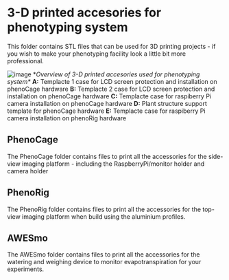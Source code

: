 # 3-D printed accesories for phenotyping system
This folder contains STL files that can be used for 3D printing projects - if you wish to make your phenotyping facility look a little bit more professional. 

![image](https://user-images.githubusercontent.com/69836931/175128662-7136bfa2-9403-4a7d-a3d5-21786445d981.png)
**Overview of 3-D printed accesories used for phenotyping system\**
**A:** Templacte 1 case for LCD screen protection and installation on phenoCage hardware 
**B:** Templacte 2 case for LCD screen protection and installation on phenoCage hardware 
**C:** Templacte case for raspiberry Pi camera installation on phenoCage hardware 
**D:** Plant structure support template for phenoCage hardware
**E:** Templacte case for raspiberry Pi camera installation on phenoRig hardware


## PhenoCage
The PhenoCage folder contains files to print all the accessories for the side-view imaging platform - including the RaspberryPi/monitor holder and camera holder

## PhenoRig
The PhenoRig folder contains files to print all the accessories for the top-view imaging platform when build using the aluminium profiles. 

## AWESmo
The AWESmo folder contains files to print all the accessories for the watering and weighing device to monitor evapotranspiration for your experiments. 
